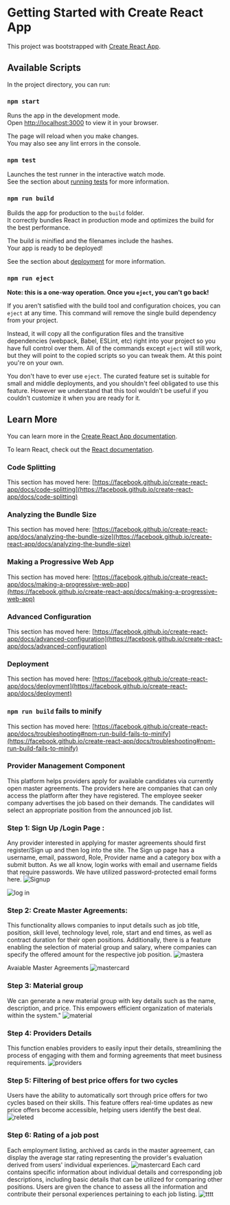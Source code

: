 # Getting Started with Create React App

This project was bootstrapped with [Create React App](https://github.com/facebook/create-react-app).

## Available Scripts

In the project directory, you can run:

### `npm start`

Runs the app in the development mode.\
Open [http://localhost:3000](http://localhost:3000) to view it in your browser.

The page will reload when you make changes.\
You may also see any lint errors in the console.

### `npm test`

Launches the test runner in the interactive watch mode.\
See the section about [running tests](https://facebook.github.io/create-react-app/docs/running-tests) for more information.

### `npm run build`

Builds the app for production to the `build` folder.\
It correctly bundles React in production mode and optimizes the build for the best performance.

The build is minified and the filenames include the hashes.\
Your app is ready to be deployed!

See the section about [deployment](https://facebook.github.io/create-react-app/docs/deployment) for more information.

### `npm run eject`

**Note: this is a one-way operation. Once you `eject`, you can't go back!**

If you aren't satisfied with the build tool and configuration choices, you can `eject` at any time. This command will remove the single build dependency from your project.

Instead, it will copy all the configuration files and the transitive dependencies (webpack, Babel, ESLint, etc) right into your project so you have full control over them. All of the commands except `eject` will still work, but they will point to the copied scripts so you can tweak them. At this point you're on your own.

You don't have to ever use `eject`. The curated feature set is suitable for small and middle deployments, and you shouldn't feel obligated to use this feature. However we understand that this tool wouldn't be useful if you couldn't customize it when you are ready for it.

## Learn More

You can learn more in the [Create React App documentation](https://facebook.github.io/create-react-app/docs/getting-started).

To learn React, check out the [React documentation](https://reactjs.org/).

### Code Splitting

This section has moved here: [https://facebook.github.io/create-react-app/docs/code-splitting](https://facebook.github.io/create-react-app/docs/code-splitting)

### Analyzing the Bundle Size

This section has moved here: [https://facebook.github.io/create-react-app/docs/analyzing-the-bundle-size](https://facebook.github.io/create-react-app/docs/analyzing-the-bundle-size)

### Making a Progressive Web App

This section has moved here: [https://facebook.github.io/create-react-app/docs/making-a-progressive-web-app](https://facebook.github.io/create-react-app/docs/making-a-progressive-web-app)

### Advanced Configuration

This section has moved here: [https://facebook.github.io/create-react-app/docs/advanced-configuration](https://facebook.github.io/create-react-app/docs/advanced-configuration)

### Deployment

This section has moved here: [https://facebook.github.io/create-react-app/docs/deployment](https://facebook.github.io/create-react-app/docs/deployment)

### `npm run build` fails to minify

This section has moved here: [https://facebook.github.io/create-react-app/docs/troubleshooting#npm-run-build-fails-to-minify](https://facebook.github.io/create-react-app/docs/troubleshooting#npm-run-build-fails-to-minify)




### Provider Management Component
This platform helps providers apply for available candidates via currently open master agreements. The providers here are companies that can only access the platform after they have registered. The employee seeker company advertises the job based on their demands. The candidates will select an appropriate position from the announced job list.

### Step 1: Sign Up /Login Page :
Any provider interested in applying for master agreements should first register/Sign up and then log into the site. The Sign up page has a username, email, password, Role, Provider name and a category box with a submit button. As we all know, login works with email and username fields that require passwords.  We have utilized password-protected email forms here. 
![Signup](https://github.com/ryanmaruf615/Dream_Job/assets/107250338/d6a89e9e-f2e0-482e-b39c-a46f50d1c93d)

![log in](https://github.com/ryanmaruf615/Dream_Job/assets/107250338/07990fcf-080c-4ab2-ab34-bdae3328291a)

### Step 2: Create Master Agreements:
This functionality allows companies to input details such as job title, position, skill level, technology level, role, start and end times, as well as contract duration for their open positions. Additionally, there is a feature enabling the selection of material group and salary, where companies can specify the offered amount for the respective job position.
![mastera](https://github.com/MousumiTonny/Dream_Job/assets/107250338/8474f96a-3d2d-4e91-8e7b-96b66e23ab23)

Avaiable Master Agreements
![mastercard](https://github.com/MousumiTonny/Dream_Job/assets/107250338/1168c6e4-691b-4e62-a8a3-60e5c9fe62b6)

### Step 3: Material group

We can generate a new material group with key details such as the name, description, and price. This empowers efficient organization of materials within the system."
![material](https://github.com/MousumiTonny/Dream_Job/assets/107250338/969126ef-983c-4d70-a02f-b7f0855f53d0)

### Step 4: Providers Details
This function enables providers to easily input their details, streamlining the process of engaging with them and forming agreements that meet business requirements.
![providers](https://github.com/MousumiTonny/Dream_Job/assets/107250338/ba5e71db-1eb8-4d0f-acfc-77b9362af4ef)

### Step 5: Filtering of  best price offers for two cycles
Users have the ability to automatically sort through price offers for two cycles based on their skills. This feature offers real-time updates as new price offers become accessible, helping users identify the best deal.
![releted](https://github.com/MousumiTonny/Dream_Job/assets/107250338/1abbc26f-2316-4b89-be22-f6ae6e03c195)

### Step 6: Rating of a job post
Each employment listing, archived as cards in the master agreement, can display the average star rating representing the provider's evaluation derived from users' individual experiences.
![mastercard](https://github.com/MousumiTonny/Dream_Job/assets/107250338/61bd6701-d98f-43dd-a3ed-1cae5d32e4c8)
Each card contains specific information about individual details and corresponding job descriptions, including basic details that can be utilized for comparing other positions. Users are given the chance to assess all the information and contribute their personal experiences pertaining to each job listing.
![tttt](https://github.com/MousumiTonny/Dream_Job/assets/107250338/24a205f2-ba1f-430e-b230-5d9b7c4ca2b7)





